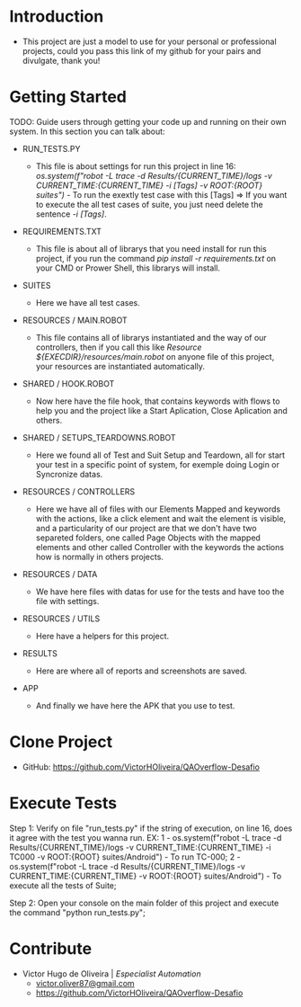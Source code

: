# Introduction 
- This project are just a model to use for your personal or professional projects, could you pass this link of my github for your pairs and divulgate, thank you!

# Getting Started
TODO: Guide users through getting your code up and running on their own system. In this section you can talk about:
- RUN_TESTS.PY
    - This file is about settings for run this project in line 16: *os.system(f"robot -L trace -d Results/{CURRENT_TIME}/logs -v CURRENT_TIME:{CURRENT_TIME} -i [Tags] -v ROOT:{ROOT} suites")* - To run the exextly test case with this [Tags]
        => If you want to execute the all test cases of suite, you just need delete the sentence *-i [Tags]*.

- REQUIREMENTS.TXT
    - This file is about all of librarys that you need install for run this project, if you run the command *pip install -r requirements.txt* on your CMD or Prower Shell, this librarys will install.

- SUITES
    - Here we have all test cases.

- RESOURCES / MAIN.ROBOT
    - This file contains all of librarys instantiated and the way of our controllers, then if you call this like *Resource  ${EXECDIR}/resources/main.robot* on anyone file of this project, your resources are instantiated automatically.

- SHARED / HOOK.ROBOT
    - Now here have the file hook, that contains keywords with flows to help you and the project like a Start Aplication, Close Aplication and others.

- SHARED / SETUPS_TEARDOWNS.ROBOT
    - Here we found all of Test and Suit Setup and Teardown, all for start your test in a specific point of system, for exemple doing Login or Syncronize datas.

- RESOURCES / CONTROLLERS
    - Here we have all of files with our Elements Mapped and keywords with the actions, like a click element and wait the element is visible, and a particularity of our project are that we don't have two separeted folders, one called Page Objects with the mapped elements and other called Controller with the keywords the actions how is normally in others projects.

- RESOURCES / DATA
    - We have here files with datas for use for the tests and have too the file with settings.

- RESOURCES / UTILS
    - Here have a helpers for this project.

- RESULTS
    - Here are where all of reports and screenshots are saved.

- APP
    - And finally we have here the APK that you use to test.

# Clone Project
- GitHub: https://github.com/VictorHOliveira/QAOverflow-Desafio

# Execute Tests
Step 1:
    Verify on file "run_tests.py" if the string of execution, on line 16, does it agree with the test you wanna run.
        EX:
        1 - os.system(f"robot -L trace -d Results/{CURRENT_TIME}/logs -v CURRENT_TIME:{CURRENT_TIME} -i TC000 -v ROOT:{ROOT} suites/Android") - To run TC-000;
        2 - os.system(f"robot -L trace -d Results/{CURRENT_TIME}/logs -v CURRENT_TIME:{CURRENT_TIME} -v ROOT:{ROOT} suites/Android") - To execute all the tests of Suite;

Step 2:
    Open your console on the main folder of this project and execute the command "python run_tests.py";

# Contribute
- Victor Hugo de Oliveira | *Especialist Automation*
    - victor.oliver87@gmail.com
    - https://github.com/VictorHOliveira/QAOverflow-Desafio